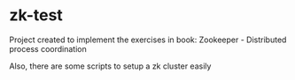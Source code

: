 # zk-test
Project created to implement the exercises in book: Zookeeper -  Distributed process coordination
 
Also, there are some scripts to setup a zk cluster easily
